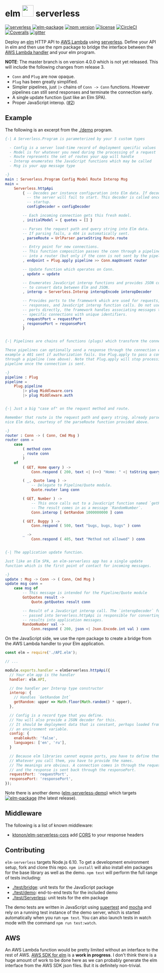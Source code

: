 # elm <img src="https://raw.githubusercontent.com/ktonon/elm-serverless/master/es-logo-small.png" width="37"> serverless

[![serverless](http://public.serverless.com/badges/v3.svg)](http://www.serverless.com)
[![elm-package](https://img.shields.io/badge/elm-3.0.2-blue.svg)](http://package.elm-lang.org/packages/ktonon/elm-serverless/latest)
[![npm version](https://img.shields.io/npm/v/elm-serverless.svg)](https://www.npmjs.com/package/elm-serverless)
[![license](https://img.shields.io/github/license/mashape/apistatus.svg)](https://github.com/ktonon/elm-serverless/blob/master/LICENSE.txt)
[![CircleCI](https://img.shields.io/circleci/project/github/ktonon/elm-serverless/master.svg)](https://circleci.com/gh/ktonon/elm-serverless)
[![Coveralls](https://img.shields.io/coveralls/ktonon/elm-serverless.svg?label=coverage%3Ajs)](https://coveralls.io/github/ktonon/elm-serverless)
[![gitter](https://img.shields.io/gitter/room/elm-serverless/Lobby.svg)](https://gitter.im/elm-serverless/Lobby)

Deploy an [elm][] HTTP API to [AWS Lambda][] using [serverless][]. Define your API in elm and then use the npm package to bridge the interface between the [AWS Lambda handler][] and your elm program.

__NOTE__: The master branch is on version 4.0.0 which is not yet released. This will include the following changes from release 3.

* `Conn` and `Plug` are now opaque.
* `Plug` has been greatly simplified.
* Simpler pipelines, just `|>` chains of `Conn -> Conn` functions. However pipelines can still send responses and terminate the connection early.
* A single update function (just like an Elm SPA).
* Proper JavaScript interop. ([#2](https://github.com/ktonon/elm-serverless/issues/2))

## Example

The following is an excerpt from the [./demo][] program.

```elm
{-| A Serverless.Program is parameterized by your 5 custom types

  - Config is a server load-time record of deployment specific values
  - Model is for whatever you need during the processing of a request
  - Route represents the set of routes your app will handle
  - Interop enumerates the JavaScript functions which may be called
  - Msg is your app message type

-}
main : Serverless.Program Config Model Route Interop Msg
main =
    Serverless.httpApi
        { -- Decodes per instance configuration into Elm data. If decoding fails
          -- the server will fail to start. This decoder is called once at
          -- startup.
          configDecoder = configDecoder

        -- Each incoming connection gets this fresh model.
        , initialModel = { quotes = [] }

        -- Parses the request path and query string into Elm data.
        -- If parsing fails, a 404 is automatically sent.
        , parseRoute = UrlParser.parseString Route.route

        -- Entry point for new connections.
        -- This function composition passes the conn through a pipeline and then
        -- into a router (but only if the conn is not sent by the pipeline).
        , endpoint = Plug.apply pipeline >> Conn.mapUnsent router

        -- Update function which operates on Conn.
        , update = update

        -- Enumerates JavaScript interop functions and provides JSON coders
        -- to convert data between Elm and JSON.
        , interop = Serverless.Interop interopEncode interopDecoder

        -- Provides ports to the framework which are used for requests,
        -- responses, and JavaScript interop function calls. Do not use these
        -- ports directly, the framework handles associating messages to
        -- specific connections with unique identifiers.
        , requestPort = requestPort
        , responsePort = responsePort
        }


{-| Pipelines are chains of functions (plugs) which transform the connection.

These pipelines can optionally send a response through the connection early, for
example a 401 sent if authorization fails. Use Plug.apply to pass a connection
through a pipeline (see above). Note that Plug.apply will stop processing the
pipeline once the connection is sent.

-}
pipeline : Plug
pipeline =
    Plug.pipeline
        |> plug Middleware.cors
        |> plug Middleware.auth


{-| Just a big "case of" on the request method and route.

Remember that route is the request path and query string, already parsed into
nice Elm data, courtesy of the parseRoute function provided above.

-}
router : Conn -> ( Conn, Cmd Msg )
router conn =
    case
        ( method conn
        , route conn
        )
    of
        ( GET, Home query ) ->
            Conn.respond ( 200, text <| (++) "Home: " <| toString query ) conn

        ( _, Quote lang ) ->
            -- Delegate to Pipeline/Quote module.
            Quote.router lang conn

        ( GET, Number ) ->
            -- This once calls out to a JavaScript function named `getRandom`.
            -- The result comes in as a message `RandomNumber`.
            Conn.interop [ GetRandom 1000000000 ] conn

        ( GET, Buggy ) ->
            Conn.respond ( 500, text "bugs, bugs, bugs" ) conn

        _ ->
            Conn.respond ( 405, text "Method not allowed" ) conn


{-| The application update function.

Just like an Elm SPA, an elm-serverless app has a single update
function which is the first point of contact for incoming messages.

-}
update : Msg -> Conn -> ( Conn, Cmd Msg )
update msg conn =
    case msg of
        -- This message is intended for the Pipeline/Quote module
        GotQuotes result ->
            Quote.gotQuotes result conn

        -- Result of a JavaScript interop call. The `interopDecoder` function
        -- passed into Serverless.httpApi is responsible for converting interop
        -- results into application messages.
        RandomNumber val ->
            Conn.respond ( 200, json <| Json.Encode.int val ) conn
```

On the JavaScript side, we use the npm package to create a bridge from the AWS Lambda handler to your Elm application.

```javascript
const elm = require('./API.elm');

// ...

module.exports.handler = elmServerless.httpApi({
  // Your elm app is the handler
  handler: elm.API,

  // One handler per Interop type constructor
  interop: {
    // Handles `GetRandom Int`
    getRandom: upper => Math.floor(Math.random() * upper),
  },

  // Config is a record type that you define.
  // You will also provide a JSON decoder for this.
  // It should be deployment data that is constant, perhaps loaded from
  // an environment variable.
  config: {
    enableAuth: 'false',
    languages: ['en', 'ru'],
  }

  // Because elm libraries cannot expose ports, you have to define them.
  // Whatever you call them, you have to provide the names.
  // The meanings are obvious. A connection comes in through the requestPort,
  // and the response is sent back through the responsePort.
  requestPort: 'requestPort',
  responsePort: 'responsePort',
});
```

Note there is another demo ([elm-serverless-demo][]) which targets [![elm-package](https://img.shields.io/badge/elm--serverless-3.0.2-blue.svg)](http://package.elm-lang.org/packages/ktonon/elm-serverless/latest) (the latest release).

## Middleware

The following is a list of known middleware:

* [ktonon/elm-serverless-cors][] add [CORS][] to your response headers

## Contributing

`elm-serverless` targets Node.js 6.10. To get a development environment setup, fork and clone this repo. `npm install` will also install elm packages for the base library as well as the demo. `npm test` will perform the full range of tests including:

* [./test/bridge][]: unit tests for the JavaScript package
* [./test/demo][]: end-to-end tests for the included demo
* [./test/Serverless][]: unit tests for the elm package

The demo tests are written in JavaScript using [supertest][] and [mocha][] and rely on a running test instance of the demo server, which is started automatically when you run `npm test`. You can also launch tests in watch mode with the command `npm run test:watch`.


## AWS

An AWS Lambda function would be pretty limited without an interface to the rest of AWS. [AWS SDK for elm][] is a __work in progress__. I don't think there is a huge amount of work to be done here as we can probably generate the elm interface from the AWS SDK json files. But it is definitely non-trivial.

[./demo]:https://github.com/ktonon/elm-serverless/blob/master/demo
[./test/bridge]:https://github.com/ktonon/elm-serverless/blob/master/test/bridge
[./test/demo]:https://github.com/ktonon/elm-serverless/blob/master/test/demo
[./test/Serverless]:https://github.com/ktonon/elm-serverless/blob/master/test/Serverless
[AWS Lambda handler]:http://docs.aws.amazon.com/lambda/latest/dg/nodejs-prog-model-handler.html
[AWS Lambda]:https://aws.amazon.com/lambda
[AWS SDK for elm]:https://github.com/ktonon/aws-sdk-elm
[CORS]:https://en.wikipedia.org/wiki/Cross-origin_resource_sharing
[elm-serverless-demo]:https://github.com/ktonon/elm-serverless-demo
[elm]:http://elm-lang.org/
[evancz/url-parser]:http://package.elm-lang.org/packages/evancz/url-parser/latest
[gitter]:https://gitter.im/elm-serverless/Lobby
[ktonon/elm-serverless-cors]:https://github.com/ktonon/elm-serverless-cors
[ktonon/url-parser]:http://package.elm-lang.org/packages/ktonon/url-parser/latest
[mocha]:https://mochajs.org/
[serverless]:https://github.com/serverless/serverless
[supertest]:https://github.com/visionmedia/supertest
